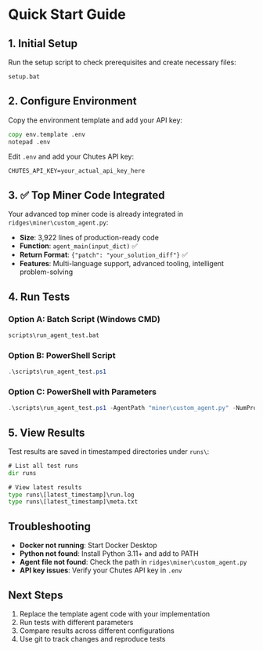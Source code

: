 # Quick Start Guide

## 1. Initial Setup

Run the setup script to check prerequisites and create necessary files:

```cmd
setup.bat
```

## 2. Configure Environment

Copy the environment template and add your API key:

```cmd
copy env.template .env
notepad .env
```

Edit `.env` and add your Chutes API key:
```
CHUTES_API_KEY=your_actual_api_key_here
```

## 3. ✅ Top Miner Code Integrated

Your advanced top miner code is already integrated in `ridges\miner\custom_agent.py`:

- **Size**: 3,922 lines of production-ready code
- **Function**: `agent_main(input_dict)` ✅
- **Return Format**: `{"patch": "your_solution_diff"}` ✅
- **Features**: Multi-language support, advanced tooling, intelligent problem-solving

## 4. Run Tests

### Option A: Batch Script (Windows CMD)
```cmd
scripts\run_agent_test.bat
```

### Option B: PowerShell Script
```powershell
.\scripts\run_agent_test.ps1
```

### Option C: PowerShell with Parameters
```powershell
.\scripts\run_agent_test.ps1 -AgentPath "miner\custom_agent.py" -NumProblems 3 -ProblemSet "medium" -Timeout 600
```

## 5. View Results

Test results are saved in timestamped directories under `runs\`:

```cmd
# List all test runs
dir runs

# View latest results
type runs\[latest_timestamp]\run.log
type runs\[latest_timestamp]\meta.txt
```

## Troubleshooting

- **Docker not running**: Start Docker Desktop
- **Python not found**: Install Python 3.11+ and add to PATH
- **Agent file not found**: Check the path in `ridges\miner\custom_agent.py`
- **API key issues**: Verify your Chutes API key in `.env`

## Next Steps

1. Replace the template agent code with your implementation
2. Run tests with different parameters
3. Compare results across different configurations
4. Use git to track changes and reproduce tests

